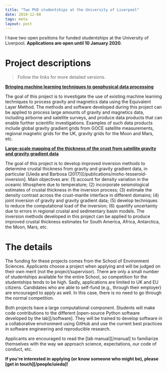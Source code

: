 ```yaml
---
title: "Two PhD studentships at the University of Liverpool"
date: 2019-12-08
tags: meta
layout: post
---
```


I have two open positions for funded studentships at the University of
Liverpool.
**Applications are open until 10 January 2020**.

# Project descriptions

> Follow the links for more detailed versions.

[**Bringing machine learning techniques to geophysical data processing**](https://www.liverpool.ac.uk/earth-ocean-and-ecological-sciences/phd-studentships/bringingmachinelearningtechniquestogeophysicaldataprocessing.html)

The goal of this project is to investigate the use of existing machine learning
techniques to process gravity and magnetics data using the Equivalent Layer
Method. The methods and software developed during this project can be applied
to process large amounts of gravity and magnetics data, including airborne and
satellite surveys, and produce data products that can enable further scientific
investigations. Examples of such data products include global gravity gradient
grids from GOCE satellite measurements, regional magnetic grids for the UK,
gravity grids for the Moon and Mars, etc.


[**Large-scale mapping of the thickness of the crust from satellite gravity and gravity gradient data**](https://www.liverpool.ac.uk/earth-ocean-and-ecological-sciences/phd-studentships/large-scalemappingofthethicknessofthecrustfromsatellitegravityandgra.html)

The goal of this project is to develop improved inversion methods to determine
crustal thickness from gravity and gravity gradient data, in particular
[Uieda and Barbosa (2017)][/publications/moho-tesseroid-inversion].
Main objectives are: (1) account for density variation in the oceanic
lithosphere due to temperature; (2) incorporate seismological estimates of
crustal thickness in the inversion process; (3) estimate the density contrast
across the crust-mantle interface in different domains; (4) joint inversion of
gravity and gravity gradient data; (5) develop techniques to reduce the
computational load of the inversion; (6) quantify uncertainty due to errors in
regional crustal and sedimentary basin models. The inversion methods developed
in this project can be applied to produce improved crustal thickness estimates
for South America, Africa, Antarctica, the Moon, Mars, etc.

# The details

The funding for these projects comes from the School of Environment Sciences.
Applicants choose a project when applying and will be judged on their own merit
(not the project/supervisor).
There are only a small number of studentships available for the entire School,
so competition for the studentships tends to be high.
Sadly, applications are limited to UK and EU citizens.
Candidates who are able to self-fund (e.g., through their employer) are
encouraged to apply as well. In this case, there is no need to go through the
normal competition.

Both projects have a large computational component. Students will make code
contributions to the different [open-source Python software developed by the
lab][/software].
They will be trained to develop software in a collaborative environment using
GitHub and use the current best practices in software engineering and
reproducible research.

Applicants are encouraged to read the [lab manual][/manual] to familiarize
themselves with the way we approach science, expectations, our code of conduct,
etc.

**If you're interested in applying (or know someone who might be), please
[get in touch][/people/uieda]!**
